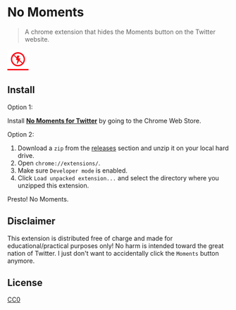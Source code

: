 # No Moments

> A chrome extension that hides the Moments button on the Twitter website.

![No Moments](icons/48.png)

## Install

Option 1:

Install **[No Moments for Twitter](https://chrome.google.com/webstore/detail/no-moments-for-twitter/kenlkkgfablehdjlhidnacobagpcbmcp)** by going to the Chrome Web Store.

Option 2:

1. Download a `zip` from the [releases](https://github.com/ngoldman/no-moments/releases/) section and unzip it on your local hard drive.
2. Open `chrome://extensions/`.
3. Make sure `Developer mode` is enabled.
4. Click `Load unpacked extension...` and select the directory where you unzipped this extension.

Presto! No Moments.

## Disclaimer

This extension is distributed free of charge and made for educational/practical purposes only! No harm is intended toward the great nation of Twitter. I just don't want to accidentally click the `Moments` button anymore.

## License

[CC0](https://wiki.creativecommons.org/wiki/CC0)
